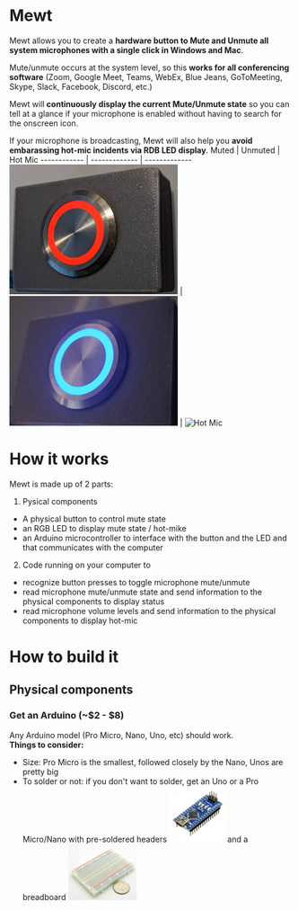 # Mewt
Mewt allows you to create a **hardware button to Mute and Unmute all system microphones with a single click in Windows and Mac**.  

Mute/unmute occurs at the system level, so this **works for all conferencing software** (Zoom, Google Meet, Teams, WebEx, Blue Jeans, GoToMeeting, Skype, Slack, Facebook, Discord, etc.)

Mewt will **continuously display the current Mute/Unmute state** so you can tell at a glance if your microphone is enabled without having to search for the onscreen icon.

If your microphone is broadcasting, Mewt will also help you **avoid embarassing hot-mic incidents via RDB LED display**.
Muted | Unmuted | Hot Mic
------------ | ------------- | -------------
![Mewted](/images/mewt.png) | ![Unmewted](/images/unmewt.png) | ![Hot Mic](/images/hotmic.gif)

# How it works
Mewt is made up of 2 parts: 
1. Pysical components
* A physical button to control mute state 
* an RGB LED to display mute state / hot-mike
* an Arduino microcontroller to interface with the button and the LED and that communicates with the computer
2. Code running on your computer to 
* recognize button presses to toggle microphone mute/unmute
* read microphone mute/unmute state and send information to the physical components to display status
* read microphone volume levels and send information to the physical components to display hot-mic

# How to build it
## Physical components
### Get an Arduino (~$2 - $8)
Any Arduino model (Pro Micro, Nano, Uno, etc) should work.  
**Things to consider:**
* Size: Pro Micro is the smallest, followed closely by the Nano, Unos are pretty big
* To solder or not: if you don't want to solder, get an Uno or a Pro Micro/Nano with pre-soldered headers ![headers](/images/arduino-with-header.png) and a breadboard ![breadboard](/images/breadboard.png)
